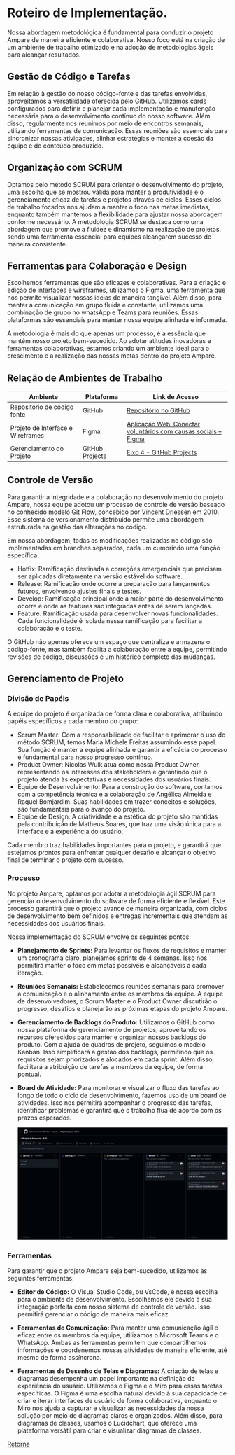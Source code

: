 # Roteiro de Implementação.

Nossa abordagem metodológica é fundamental para conduzir o projeto Ampare de maneira eficiente e colaborativa. Nosso foco está na criação de um ambiente de trabalho otimizado e na adoção de metodologias ágeis para alcançar resultados.

## Gestão de Código e Tarefas

Em relação à gestão do nosso código-fonte e das tarefas envolvidas, aproveitamos a versatilidade oferecida pelo GitHub. Utilizamos cards configurados para definir e planejar cada implementação e manutenção necessária para o desenvolvimento contínuo do nosso software. Além disso, regularmente nos reunimos por meio de encontros semanais, utilizando ferramentas de comunicação. Essas reuniões são essenciais para sincronizar nossas atividades, alinhar estratégias e manter a coesão da equipe e do conteúdo produzido.

## Organização com SCRUM

Optamos pelo método SCRUM para orientar o desenvolvimento do projeto, uma escolha que se mostrou válida para manter a produtividade e o gerenciamento eficaz de tarefas e projetos através de ciclos. Esses ciclos de trabalho focados nos ajudam a manter o foco nas metas imediatas, enquanto também mantemos a flexibilidade para ajustar nossa abordagem conforme necessário. A metodologia SCRUM se destaca como uma abordagem que promove a fluidez e dinamismo na realização de projetos, sendo uma ferramenta essencial para equipes alcançarem sucesso de maneira consistente.

## Ferramentas para Colaboração e Design

Escolhemos ferramentas que são eficazes e colaborativas. Para a criação e edição de interfaces e wireframes, utilizamos o Figma, uma ferramenta que nos permite visualizar nossas ideias de maneira tangível. Além disso, para manter a comunicação em grupo fluida e constante, utilizamos uma combinação de grupo no whatsApp e Teams para reuniões. Essas plataformas são essenciais para manter nossa equipe alinhada e informada.

A metodologia é mais do que apenas um processo, é a essência que mantém nosso projeto bem-sucedido. Ao adotar atitudes inovadoras e ferramentas colaborativas, estamos criando um ambiente ideal para o crescimento e a realização das nossas metas dentro do projeto Ampare.

## Relação de Ambientes de Trabalho

| Ambiente                          | Plataforma      | Link de Acesso                                                                                                                                                                        |
| --------------------------------- | --------------- | ------------------------------------------------------------------------------------------------------------------------------------------------------------------------------------- |
| Repositório de código fonte       | GitHub          | [Repositório no GitHub](https://github.com/ICEI-PUC-Minas-PMV-SInt/pmv-sint-2024-1-e4-proj-dist-t1-time1-ampare-1)                                                                    |
| Projeto de Interface e Wireframes | Figma           | [Aplicação Web: Conectar voluntários com causas sociais – Figma](https://www.figma.com/file/Q4B4NgBm0utmYofu6dvdjA/Untitled?type=design&node-id=0-1&mode=design&t=CWGTKUzXSc9SG1Hw-0) |
| Gerenciamento do Projeto          | GitHub Projects | [Eixo 4 - GitHub Projects](https://github.com/orgs/ICEI-PUC-Minas-PMV-SInt/projects/25/views/1)                                                                                       |

## Controle de Versão

Para garantir a integridade e a colaboração no desenvolvimento do projeto Ampare, nossa equipe adotou um processo de controle de versão baseado no conhecido modelo Git Flow, concebido por Vincent Driessen em 2010. Esse sistema de versionamento distribuído permite uma abordagem estruturada na gestão das alterações no código.

Em nossa abordagem, todas as modificações realizadas no código são implementadas em branches separados, cada um cumprindo uma função específica:

- Hotfix: Ramificação destinada a correções emergenciais que precisam ser aplicadas diretamente na versão estável do software.
- Release: Ramificação onde ocorre a preparação para lançamentos futuros, envolvendo ajustes finais e testes.
- Develop: Ramificação principal onde a maior parte do desenvolvimento ocorre e onde as features são integradas antes de serem lançadas.
- Feature: Ramificação usada para desenvolver novas funcionalidades. Cada funcionalidade é isolada nessa ramificação para facilitar a colaboração e o teste.

O GitHub não apenas oferece um espaço que centraliza e armazena o código-fonte, mas também facilita a colaboração entre a equipe, permitindo revisões de código, discussões e um histórico completo das mudanças.

## Gerenciamento de Projeto

### Divisão de Papéis

A equipe do projeto é organizada de forma clara e colaborativa, atribuindo papéis específicos a cada membro do grupo:

- Scrum Master: Com a responsabilidade de facilitar e aprimorar o uso do método SCRUM, temos Maria Michele Freitas assumindo esse papel. Sua função é manter a equipe alinhada e garantir a eficácia do processo é fundamental para nosso progresso contínuo.
- Product Owner: Nicolas Wulk atua como nossa Product Owner, representando os interesses dos stakeholders e garantindo que o projeto atenda às expectativas e necessidades dos usuários finais.
- Equipe de Desenvolvimento: Para a construção do software, contamos com a competência técnica e a colaboração de Angélica Almeida e Raquel Bomjardim. Suas habilidades em trazer conceitos e soluções, são fundamentais para o avanço do projeto.
- Equipe de Design: A criatividade e a estética do projeto são mantidas pela contribuição de Matheus Soares, que traz uma visão única para a interface e a experiência do usuário.

Cada membro traz habilidades importantes para o projeto, e garantirá que estejamos prontos para enfrentar qualquer desafio e alcançar o objetivo final de terminar o projeto com sucesso.

### Processo

No projeto Ampare, optamos por adotar a metodologia ágil SCRUM para gerenciar o desenvolvimento do software de forma eficiente e flexível. Este processo garantirá que o projeto avance de maneira organizada, com ciclos de desenvolvimento bem definidos e entregas incrementais que atendam às necessidades dos usuários finais.

Nossa implementação do SCRUM envolve os seguintes pontos:

- **Planejamento de Sprints:** Para levantar os fluxos de requisitos e manter um cronograma claro, planejamos sprints de 4 semanas. Isso nos permitirá manter o foco em metas possíveis e alcançáveis a cada iteração.

- **Reuniões Semanais:** Estabelecemos reuniões semanais para promover a comunicação e o alinhamento entre os membros da equipe. A equipe de desenvolvedores, o Scrum Master e o Product Owner discutirão o progresso, desafios e planejarão as próximas etapas do projeto Ampare.

- **Gerenciamento de Backlogs do Produto:** Utilizamos o GitHub como nossa plataforma de gerenciamento de projetos, aproveitando os recursos oferecidos para manter e organizar nossos backlogs do produto. Com a ajuda de quadros de projeto, seguimos o modelo Kanban. Isso simplificará a gestão dos backlogs, permitindo que os requisitos sejam priorizados e alocados em cada sprint. Além disso, facilitará a atribuição de tarefas a membros da equipe, de forma pontual.

- **Board de Atividade:** Para monitorar e visualizar o fluxo das tarefas ao longo de todo o ciclo de desenvolvimento, fazemos uso de um board de atividades. Isso nos permitirá acompanhar o progresso das tarefas, identificar problemas e garantirá que o trabalho flua de acordo com os prazos esperados.

  ![image](https://github.com/ICEI-PUC-Minas-PMV-SInt/pmv-sint-2024-1-e4-proj-dist-t1-time1-ampare-1/blob/main/docs/figuras/quadro-kanban.png?raw=true)

### Ferramentas

Para garantir que o projeto Ampare seja bem-sucedido, utilizamos as seguintes ferramentas:

- **Editor de Código:** O Visual Studio Code, ou VsCode, é nossa escolha para o ambiente de desenvolvimento. Escolhemos ele devido à sua integração perfeita com nosso sistema de controle de versão. Isso permitirá gerenciar o código de maneira mais eficaz.

- **Ferramentas de Comunicação:** Para manter uma comunicação ágil e eficaz entre os membros da equipe, utilizamos o Microsoft Teams e o WhatsApp. Ambas as ferramentas permitem que compartilhemos informações e coordenemos nossas atividades de maneira eficiente, até mesmo de forma assíncrona.

- **Ferramentas de Desenho de Telas e Diagramas:** A criação de telas e diagramas desempenha um papel importante na definição da experiência do usuário. Utilizamos o Figma e o Miro para essas tarefas específicas. O Figma é uma escolha natural devido à sua capacidade de criar e iterar interfaces de usuário de forma colaborativa, enquanto o Miro nos ajuda a capturar e visualizar as necessidades da nossa solução por meio de diagramas claros e organizados. Além disso, para diagramas de classes, usamos o Lucidchart, que oferece uma plataforma versátil para criar e visualizar diagramas de classes.

[Retorna](../README.md)
